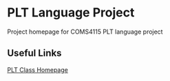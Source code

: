 # PLT Language Project #
Project homepage for COMS4115 PLT language project

## Useful Links ##
[PLT Class Homepage](http://www.cs.columbia.edu/~sedwards/classes/2015/4115-fall/index.html)
